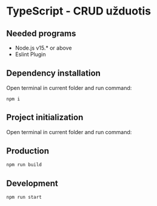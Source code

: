 # TypeScript - CRUD užduotis 

## Needed programs
  * Node.js v15.* or above
  * Eslint Plugin

## Dependency installation
Open terminal in current folder and run command:
```
npm i
```
## Project initialization
Open terminal in current folder and run command:
## Production
```
npm run build
```
## Development
```
npm run start
```